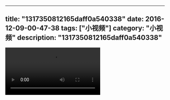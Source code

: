 
---
title: "1317350812165daff0a540338"
date: 2016-12-09-00-47-38
tags: ["小视频"]
category: "小视频"
description: "1317350812165daff0a540338"
---
<video src="http://ohtsqip0g.bkt.clouddn.com/1317350812165daff0a540338.mp4" controls="controls"></video>
